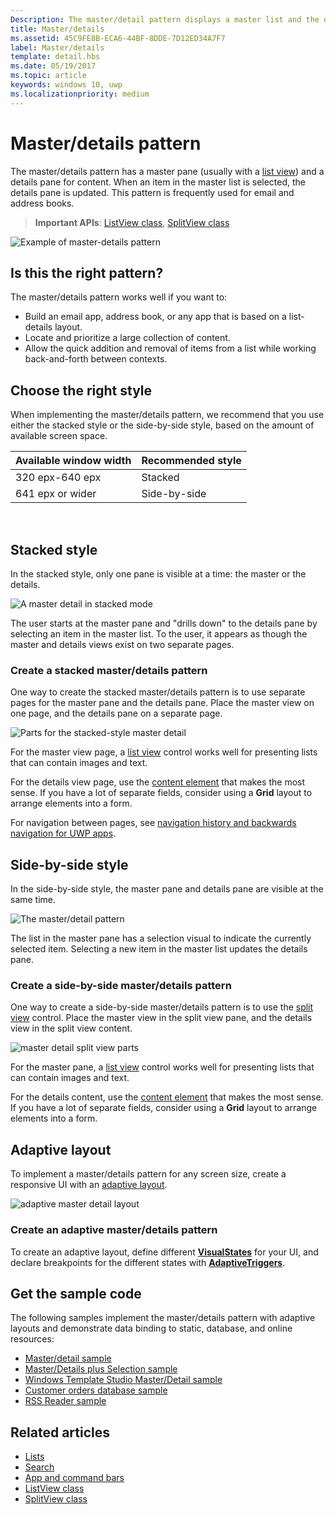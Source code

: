 ```yaml
---
Description: The master/detail pattern displays a master list and the details for the currently selected item. This pattern is frequently used for email and contact lists/address books.
title: Master/details
ms.assetid: 45C9FE8B-ECA6-44BF-8DDE-7D12ED34A7F7
label: Master/details
template: detail.hbs
ms.date: 05/19/2017
ms.topic: article
keywords: windows 10, uwp
ms.localizationpriority: medium
---
```

# Master/details pattern

 

The master/details pattern has a master pane (usually with a [list view](lists.md)) and a details pane for content. When an item in the master list is selected, the details pane is updated. This pattern is frequently used for email and address books.

> **Important APIs**: [ListView class](https://docs.microsoft.com/uwp/api/Windows.UI.Xaml.Controls.ListView), [SplitView class](https://docs.microsoft.com/uwp/api/windows.ui.xaml.controls.splitview)

![Example of master-details pattern](images/HIGSecOne_MasterDetail.png)

## Is this the right pattern?

The master/details pattern works well if you want to:

-   Build an email app, address book, or any app that is based on a list-details layout.
-   Locate and prioritize a large collection of content.
-   Allow the quick addition and removal of items from a list while working back-and-forth between contexts.

## Choose the right style

When implementing the master/details pattern, we recommend that you use either the stacked style or the side-by-side style, based on the amount of available screen space.

| Available window width | Recommended style |
|------------------------|-------------------|
| 320 epx-640 epx        | Stacked           |
| 641 epx or wider       | Side-by-side      |

 
## Stacked style

In the stacked style, only one pane is visible at a time: the master or the details.

![A master detail in stacked mode](images/patterns-md-stacked.png)

The user starts at the master pane and "drills down" to the details pane by selecting an item in the master list. To the user, it appears as though the master and details views exist on two separate pages.

### Create a stacked master/details pattern

One way to create the stacked master/details pattern is to use separate pages for the master pane and the details pane. Place the master view on one page, and the details pane on a separate page.

![Parts for the stacked-style master detail](images/patterns-md-stacked-parts.png)

For the master view page, a [list view](lists.md) control works well for presenting lists that can contain images and text. 

For the details view page, use the [content element](../layout/layout-panels.md) that makes the most sense. If you have a lot of separate fields, consider using a **Grid** layout to arrange elements into a form.

For navigation between pages, see [navigation history and backwards navigation for UWP apps](../basics/navigation-history-and-backwards-navigation.md).

## Side-by-side style

In the side-by-side style, the master pane and details pane are visible at the same time.

![The master/detail pattern](images/patterns-masterdetail-400x227.png)

The list in the master pane has a selection visual to indicate the currently selected item. Selecting a new item in the master list updates the details pane.

### Create a side-by-side master/details pattern

One way to create a side-by-side master/details pattern is to use the [split view](split-view.md) control. Place the master view in the split view pane, and the details view in the split view content.

![master detail split view parts](images/patterns_md_splitview_parts.png)

For the master pane, a [list view](lists.md) control works well for presenting lists that can contain images and text.

For the details content, use the [content element](../layout/layout-panels.md) that makes the most sense. If you have a lot of separate fields, consider using a **Grid** layout to arrange elements into a form.

## Adaptive layout

To implement a master/details pattern for any screen size, create a responsive UI with an [adaptive layout](../layout/layouts-with-xaml.md).

![adaptive master detail layout](images/patterns_masterdetail.png)

### Create an adaptive master/details pattern
To create an adaptive layout, define different [**VisualStates**](https://docs.microsoft.com/uwp/api/windows.ui.xaml.visualstate) for your UI, and declare breakpoints for the different states with [**AdaptiveTriggers**](https://docs.microsoft.com/uwp/api/Windows.UI.Xaml.AdaptiveTrigger).

## Get the sample code

The following samples implement the master/details pattern with adaptive layouts and demonstrate data binding to static, database, and online resources: 
- [Master/detail sample](https://github.com/Microsoft/Windows-universal-samples/tree/master/Samples/XamlMasterDetail) 
- [Master/Details plus Selection sample](https://github.com/Microsoft/Windows-universal-samples/tree/master/Samples/XamlListView)
- [Windows Template Studio Master/Detail sample](https://github.com/Microsoft/WindowsTemplateStudio/tree/master/templates/Uwp/Pages/MasterDetail)
- [Customer orders database sample](https://github.com/Microsoft/Windows-appsample-customers-orders-database)
- [RSS Reader sample](https://github.com/Microsoft/Windows-appsample-rssreader)

## Related articles

- [Lists](lists.md)
- [Search](search.md)
- [App and command bars](app-bars.md)
- [ListView class](https://docs.microsoft.com/uwp/api/Windows.UI.Xaml.Controls.ListView)
- [SplitView class](https://docs.microsoft.com/uwp/api/windows.ui.xaml.controls.splitview)
